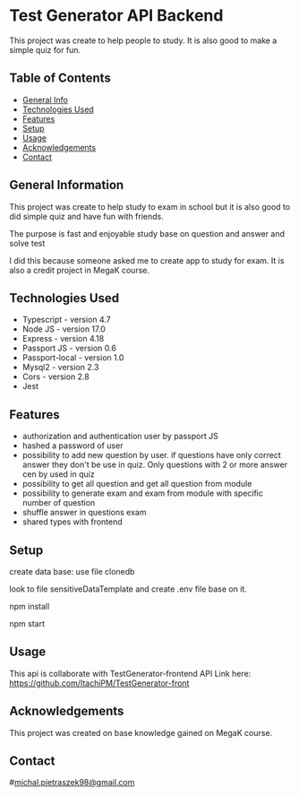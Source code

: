 # Test Generator API Backend
This project was create to help people to study. It is also good to make a simple quiz for fun.

## Table of Contents
* [General Info](#general-information)
* [Technologies Used](#technologies-used)
* [Features](#features)
* [Setup](#setup)
* [Usage](#usage)
* [Acknowledgements](#acknowledgements)
* [Contact](#contact)


## General Information
This project was create to help study to exam in school but it is also good to did simple quiz and have fun with friends.

The purpose is fast and enjoyable study base on question and answer and solve test

I did this because someone asked me to create app to study for exam.
It is also a credit project in MegaK course.


## Technologies Used
- Typescript - version 4.7
- Node JS - version 17.0
- Express - version 4.18
- Passport JS - version 0.6
- Passport-local - version 1.0
- Mysql2 - version 2.3
- Cors - version 2.8
- Jest


## Features
- authorization and authentication user by passport JS
- hashed a password of user
- possibility to add new question by user. if questions have only correct answer they don't be use in quiz. Only questions with 2 or more answer cen by used in quiz
- possibility to get all question and get all question from module
- possibility to generate exam and exam from module with specific number of question
- shuffle answer in questions exam
- shared types with frontend


## Setup
create data base:
use file clonedb

look to file sensitiveDataTemplate and create .env file base on it.

npm install

npm start


## Usage
This api is collaborate with TestGenerator-frontend API Link here:
https://github.com/ItachiPM/TestGenerator-front



## Acknowledgements
This project was created on base knowledge gained on MegaK course.


## Contact
#michal.pietraszek98@gmail.com
